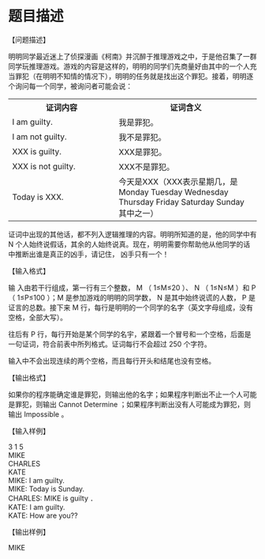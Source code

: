 # 题目描述


<p>
【问题描述】
</p>
<p>
明明同学最近迷上了侦探漫画《柯南》并沉醉于推理游戏之中，于是他召集了一群同学玩推理游戏。游戏的内容是这样的，明明的同学们先商量好由其中的一个人充当罪犯（在明明不知情的情况下），明明的任务就是找出这个罪犯。接着，明明逐个询问每一个同学，被询问者可能会说：
</p>
<p>
</p><table>
<tbody>
<tr>
<th width="200px">
证词内容
</th>
<th>
证词含义
</th>
</tr>
<tr>
<td>
I am guilty.
</td>
<td>
我是罪犯。
</td>
</tr>
<tr>
<td>
I am not guilty.
</td>
<td>
我不是罪犯。
</td>
</tr>
<tr>
<td>
XXX is guilty.
</td>
<td>
XXX是罪犯。
</td>
</tr>
<tr>
<td>
XXX is not guilty.
</td>
<td>
XXX不是罪犯。
</td>
</tr>
<tr>
<td>
Today is XXX.
</td>
<td>
今天是XXX（XXX表示星期几，是 Monday Tuesday Wednesday Thursday Friday Saturday Sunday 其中之一）
</td>
</tr>
</tbody>
</table>
<p></p>
<p>
证词中出现的其他话，都不列入逻辑推理的内容。明明所知道的是，他的同学中有 N 个人始终说假话，其余的人始终说真。现在，明明需要你帮助他从他同学的话中推断出谁是真正的凶手，请记住， 凶手只有一个！
</p>
<p>
【输入格式】
</p>
<p>
输 入由若干行组成，第一行有三个整数， M （ 1≤M≤20 ）、 N （ 1≤N≤M ）和 P （ 1≤P≤100 ）；M 是参加游戏的明明的同学数， N 是其中始终说谎的人数， P 是证言的总数。接下来 M 行，每行是明明的一个同学的名字（英文字母组成，没有空格，全部大写）。
</p>
<p>
往后有 P 行，每行开始是某个同学的名宇，紧跟着一个冒号和一个空格，后面是一句证词，符合前表中所列格式。证词每行不会超过 250 个字符。
</p>
<p>
输入中不会出现连续的两个空格，而且每行开头和结尾也没有空格。
</p>
<p>
【输出格式】
</p>
<p>
如果你的程序能确定谁是罪犯，则输出他的名字；如果程序判断出不止一个人可能是罪犯，则输出 Cannot Determine ；如果程序判断出没有人可能成为罪犯，则输出 Impossible 。
</p>
<p>
【输入样例】
</p>
<p>
3 1 5 <br/>
MIKE <br/>
CHARLES <br/>
KATE <br/>
MIKE: I am guilty. <br/>
MIKE: Today is Sunday. <br/>
CHARLES: MIKE is guilty ． <br/>
KATE: I am guilty. <br/>
KATE: How are you??
</p>
<p>
【输出样例】
</p>
<p>
MIKE
</p>
